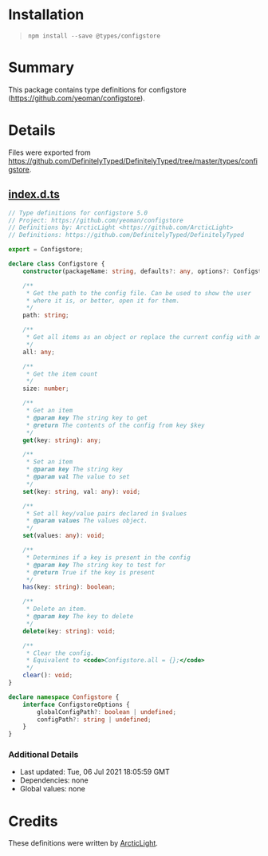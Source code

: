 # Installation
> `npm install --save @types/configstore`

# Summary
This package contains type definitions for configstore (https://github.com/yeoman/configstore).

# Details
Files were exported from https://github.com/DefinitelyTyped/DefinitelyTyped/tree/master/types/configstore.
## [index.d.ts](https://github.com/DefinitelyTyped/DefinitelyTyped/tree/master/types/configstore/index.d.ts)
````ts
// Type definitions for configstore 5.0
// Project: https://github.com/yeoman/configstore
// Definitions by: ArcticLight <https://github.com/ArcticLight>
// Definitions: https://github.com/DefinitelyTyped/DefinitelyTyped

export = Configstore;

declare class Configstore {
    constructor(packageName: string, defaults?: any, options?: Configstore.ConfigstoreOptions);

    /**
     * Get the path to the config file. Can be used to show the user
     * where it is, or better, open it for them.
     */
    path: string;

    /**
     * Get all items as an object or replace the current config with an object.
     */
    all: any;

    /**
     * Get the item count
     */
    size: number;

    /**
     * Get an item
     * @param key The string key to get
     * @return The contents of the config from key $key
     */
    get(key: string): any;

    /**
     * Set an item
     * @param key The string key
     * @param val The value to set
     */
    set(key: string, val: any): void;

    /**
     * Set all key/value pairs declared in $values
     * @param values The values object.
     */
    set(values: any): void;

    /**
     * Determines if a key is present in the config
     * @param key The string key to test for
     * @return True if the key is present
     */
    has(key: string): boolean;

    /**
     * Delete an item.
     * @param key The key to delete
     */
    delete(key: string): void;

    /**
     * Clear the config.
     * Equivalent to <code>Configstore.all = {};</code>
     */
    clear(): void;
}

declare namespace Configstore {
    interface ConfigstoreOptions {
        globalConfigPath?: boolean | undefined;
        configPath?: string | undefined;
    }
}

````

### Additional Details
 * Last updated: Tue, 06 Jul 2021 18:05:59 GMT
 * Dependencies: none
 * Global values: none

# Credits
These definitions were written by [ArcticLight](https://github.com/ArcticLight).
